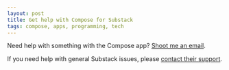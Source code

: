 ```yaml
---
layout: post
title: Get help with Compose for Substack
tags: compose, apps, programming, tech
---
```


Need help with something with the Compose app? [Shoot me an email](mailto:composeforsubstack@gmail.com). 

If you need help with general Substack issues, please [contact their support](https://support.substack.com/hc/en-us?s=support%40substack.com). 